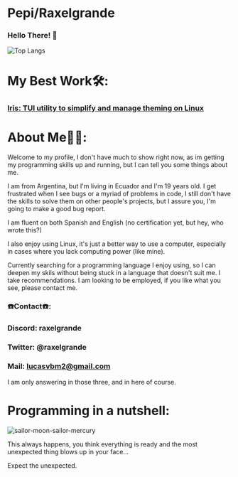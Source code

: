 # Pepi/Raxelgrande
### Hello There! 👾
![Top Langs](https://github-readme-stats.vercel.app/api/top-langs/?username=raxelgrande&layout=pie&theme=monokai)
# My Best Work🛠️:
### [Iris: TUI utility to simplify and manage theming on Linux](https://github.com/Raxelgrande/Iris)

# About Me🧙‍♂️:
Welcome to my profile, I don't have much to show right now, as im getting my programming skills up and running, but I can tell you some things about me. 

I am from Argentina, but I'm living in Ecuador and I'm 19 years old. I get frustrated when I see bugs or a myriad of problems in code, I still don't have the skills to solve them on other people's projects, but I assure you, I'm going to make a good bug report.


I am fluent on both Spanish and English (no certification yet, but hey, who wrote this?)

I also enjoy using Linux, it's just a better way to use a computer, especially in cases where you lack computing power (like mine).

Currently searching for a programming language I enjoy using, so I can deepen my skils without being stuck in a language that doesn't suit me. I take recommendations.
I am looking to be employed, if you like what you see, please contact me.

### ☎️Contact☎️:
### Discord: raxelgrande
### Twitter: @raxelgrande
### Mail: lucasvbm2@gmail.com
I am only answering in those three, and in here of course.


# Programming in a nutshell:
![sailor-moon-sailor-mercury](https://github.com/Raxelgrande/raxelgrande/assets/93939943/146f3421-910d-499b-8835-ce94abc55ab2)

This always happens, you think everything is ready and the most unexpected thing blows up in your face...

Expect the unexpected.
